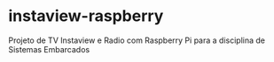# instaview-raspberry
Projeto de TV Instaview e Radio com Raspberry Pi para a disciplina de Sistemas Embarcados
